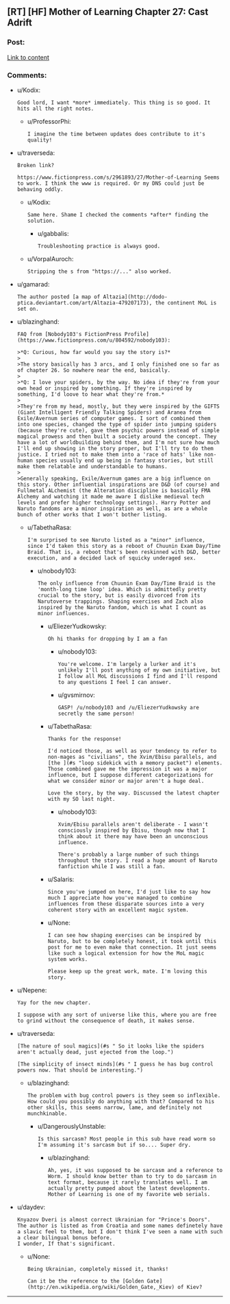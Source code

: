 ## [RT] [HF] Mother of Learning Chapter 27: Cast Adrift

### Post:

[Link to content](https://fictionpress.com/s/2961893/27/Mother-of-Learning)

### Comments:

- u/Kodix:
  ```
  Good lord, I want *more* immediately. This thing is so good. It hits all the right notes.
  ```

  - u/ProfessorPhi:
    ```
    I imagine the time between updates does contribute to it's quality!
    ```

- u/traverseda:
  ```
  Broken link?

  https://www.fictionpress.com/s/2961893/27/Mother-of-Learning Seems to work. I think the www is required. Or my DNS could just be behaving oddly.
  ```

  - u/Kodix:
    ```
    Same here. Shame I checked the comments *after* finding the solution.
    ```

    - u/gabbalis:
      ```
      Troubleshooting practice is always good.
      ```

  - u/VorpalAuroch:
    ```
    Stripping the s from "https://..." also worked.
    ```

- u/gamarad:
  ```
  The author posted [a map of Altazia](http://dodo-ptica.deviantart.com/art/Altazia-479207173), the continent MoL is set on.
  ```

- u/blazinghand:
  ```
  FAQ from [Nobody103's FictionPress Profile](https://www.fictionpress.com/u/804592/nobody103):

  >*Q: Curious, how far would you say the story is?*
  >
  >The story basically has 3 arcs, and I only finished one so far as of chapter 26. So nowhere near the end, basically.
  >
  >*Q: I love your spiders, by the way. No idea if they're from your own head or inspired by something. If they're inspired by something, I'd loove to hear what they're from.*
  >
  >They're from my head, mostly, but they were inspired by the GIFTS (Giant Intelligent Friendly Talking Spiders) and Aranea from Exile/Avernum series of computer games. I sort of combined them into one species, changed the type of spider into jumping spiders (because they're cute), gave them psychic powers instead of simple magical prowess and then built a society around the concept. They have a lot of worldbuilding behind them, and I'm not sure how much I'll end up showing in the story proper, but I'll try to do them justice. I tried not to make them into a 'race of hats' like non-human species usually end up being in fantasy stories, but still make them relatable and understandable to humans.
  >
  >Generally speaking, Exile/Avernum games are a big influence on this story. Other influential inspirations are D&D (of course) and Fullmetal ALchemist (the Alteration discipline is basically FMA Alchemy and watching it made me aware I dislike medieval tech levels and prefer higher technology settings). Harry Potter and Naruto fandoms are a minor inspiration as well, as are a whole bunch of other works that I won't bother listing.
  ```

  - u/TabethaRasa:
    ```
    I'm surprised to see Naruto listed as a "minor" influence, since I'd taken this story as a reboot of Chuunin Exam Day/Time Braid. That is, a reboot that's been reskinned with D&D, better execution, and a decided lack of squicky underaged sex.
    ```

    - u/nobody103:
      ```
      The only influence from Chuunin Exam Day/Time Braid is the 'month-long time loop' idea. Which is admittedly pretty crucial to the story, but is easily divorced from its Narutoverse trappings. Shaping exercises and Zach also inspired by the Naruto fandom, which is what I count as minor influences.
      ```

      - u/EliezerYudkowsky:
        ```
        Oh hi thanks for dropping by I am a fan
        ```

        - u/nobody103:
          ```
          You're welcome. I'm largely a lurker and it's unlikely I'll post anything of my own initiative, but I follow all MoL discussions I find and I'll respond to any questions I feel I can answer.
          ```

        - u/gvsmirnov:
          ```
          GASP! /u/nobody103 and /u/EliezerYudkowsky are secretly the same person!
          ```

      - u/TabethaRasa:
        ```
        Thanks for the response!

        I'd noticed those, as well as your tendency to refer to non-mages as "civilians", the Xvim/Ebisu parallels, and [the ](#s "loop sidekick with a memory packet") elements. Those combined gave me the impression it was a major influence, but I suppose different categorizations for what we consider minor or major aren't a huge deal.

        Love the story, by the way. Discussed the latest chapter with my SO last night.
        ```

        - u/nobody103:
          ```
          Xvim/Ebisu parallels aren't deliberate - I wasn't consciously inspired by Ebisu, though now that I think about it there may have been an unconscious influence.

          There's probably a large number of such things throughout the story. I read a huge amount of Naruto fanfiction while I was still a fan.
          ```

      - u/Salaris:
        ```
        Since you've jumped on here, I'd just like to say how much I appreciate how you've managed to combine influences from these disparate sources into a very coherent story with an excellent magic system.
        ```

      - u/None:
        ```
        I can see how shaping exercises can be inspired by Naruto, but to be completely honest, it took until this post for me to even make that connection. It just seems like such a logical extension for how the MoL magic system works.

        Please keep up the great work, mate. I'm loving this story.
        ```

- u/Nepene:
  ```
  Yay for the new chapter.

  I suppose with any sort of universe like this, where you are free to grind without the consequence of death, it makes sense.
  ```

- u/traverseda:
  ```
  [The nature of soul magics](#s " So it looks like the spiders aren't actually dead, just ejected from the loop.")

  [The simplicity of insect minds](#s " I guess he has bug control powers now. That should be interesting.")
  ```

  - u/blazinghand:
    ```
    The problem with bug control powers is they seem so inflexible. How could you possibly do anything with that? Compared to his other skills, this seems narrow, lame, and definitely not munchkinable.
    ```

    - u/DangerouslyUnstable:
      ```
      Is this sarcasm? Most people in this sub have read worm so I'm assuming it's sarcasm but if so.... Super dry.
      ```

      - u/blazinghand:
        ```
        Ah, yes, it was supposed to be sarcasm and a reference to Worm. I should know better than to try to do sarcasm in text format, because it rarely translates well. I am actually pretty pumped about the latest developments. Mother of Learning is one of my favorite web serials.
        ```

- u/daydev:
  ```
  Knyazov Dveri is almost correct Ukrainian for "Prince's Doors".
  The author is listed as from Croatia and some names definetely have a slavic feel to them, but I don't think I've seen a name with such a clear bilingual bonus before. 
  I wonder, If that's significant.
  ```

  - u/None:
    ```
    Being Ukrainian, completely missed it, thanks!

    Can it be the reference to the [Golden Gate](http://en.wikipedia.org/wiki/Golden_Gate,_Kiev) of Kiev?
    ```

---


